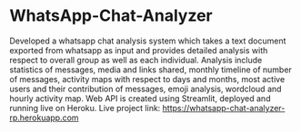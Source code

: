 # WhatsApp-Chat-Analyzer
Developed a whatsapp chat analysis system which takes a text document exported from whatsapp as input and  provides detailed analysis with respect to overall group as well as each individual. Analysis include statistics of  messages, media and links shared, monthly timeline of number of messages, activity maps with respect to days  and months, most active users and their contribution of messages, emoji analysis, wordcloud and hourly activity  map. Web API is created using Streamlit, deployed and running live on Heroku. Live project link: https://whatsapp-chat-analyzer-rp.herokuapp.com
